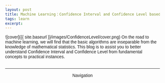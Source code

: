 ```yaml
---
layout: post
title: Machine Learning：Confidence Interval and Confidence Level based on T-test.
tags: learn
excerpt:
---
```


![cover]({{ site.baseurl }}/images/ConfidenceLevel/cover.png)
On the road to machine learning, we will find that the basic algorithms are inseparable from the knowledge of mathematical statistics. This blog is to assist you to better understand Confidence Interval and Confidence Level from fundamental concepts to practical instances.<br/>
<br/>

---

<p align="center">Navigation</p>
<head>
    <title>Navigation</title>
    <style>
        body {
            font-family: Arial, sans-serif;
        }

        ul {
            list-style-type: none;
            margin: 0;
            padding: 0;
        }

        ul ul {
            display: none;
        }

        ul li:hover > ul {
            display: inherit;
        }

        ul li {
            margin-right: 10px;
            float: left;
            position: relative;
        }

        li a {
            display: block;
            padding: 0 10px;
            color: #000;
            text-decoration: none;
        }

        li a:hover {
            background-color: #EEE;
        }

        li ul {
            position: absolute;
            left: 0;
            top: 100%;
            width: 150px;
            background-color: #FFF;
            border: 1px solid #CCC;
        }

        li ul li {
            float: none;
        }

        li ul li ul {
            top: 0;
            left: 100%;
        }
    </style>
</head>
<body>
    <ul>
        <li>
            1 <a href="#FDF">Fundamental definition and feature.</a>
            <ul>
                <li>
                    1.1 <a href="#TT">T-test (T-distribution).</a>
                    <ul>
                        <li>1.1.1 <a href="#DT">Definition of T-test.</a></li>
                        <li>1.1.2 <a href="#FT">Feature of T-test.</a></li>
                    </ul>
                </li>
                <li>1.2 <a href="#CICL">Confidence Interval and Confidence Level.</a></li>
              <ul>
                <li>1.2.1 <a href="#DCI">Definition of Confidence Interval.</a></li>
                <li>1.2.2 <a href="#DCL">Definition of Confidence Level.</a></li>
                <li>1.2.3 <a href="#CLFRP">Confidence Level from a region perspective.</a></li>
                <li>1.2.4 <a href="#FCL">Feature of Confidence Level.</a></li>
              </ul>
            </ul>
        </li>
        <li>2 <a href="#PI">Practical Instances.</a></li>
    </ul>
</body>

---

# <a id="FDF">1 Fundamental definition and feature.</a>
## <a id="TT">1.1 T-test (T-distribution).</a>
### <a id="DT">1.1.1 Definition of T-test.</a>
In general,T-test can be classified as three tests: Single Population Test, Double Population Test, and Paired Sample Test.Without doubt, T-test is closely related to the T-distribution.To simplify our problem, we only consider **Single Population Test** here as our topic.<br/>
<br/>
A Single Population T-test tests whether a sample mean differs significantly from a known population mean. When the population distribution is normal, such as the population standard deviation is unknown and the sample size is less than 30, then the deviation statistic between the sample mean and the population mean is T-distributed.In other word, the purpose of T-test is to determine whether the mean difference between two types of samples on a certain variable is significant, which is also the reason why we constructing T-test.<br/>
<br/>
The formula of Single Population T-test is:<br/>
<p align="center">$$t = \frac{\overline{X} - \mu_{0}}{\frac{\sigma_{x}}{\sqrt{N}}}$$</p>
Here, $$\overline{X}$$ represents sample mean, $$\mu_{0}$$ represents population mean, $$\sigma_{x}$$ represents standard deviation and N represents the number of samples.In Single Population T-test, the **degree of freedom** $$df = N - 1$$. With more professional terminology, $$\frac{\sigma_{x}}{\sqrt{N}}$$ stands for **Standard Error of Mean**, which is:<br/>
<p align="center">$$SEM = \frac{\sigma_{x}}{\sqrt{N}}$$</p>
**SEM** is a quite significant concept.Instead of the standard deviation of the population, SEM utilizes the sample standard deviation.In light of above, we can conclude that **the t-value can be interpreted as the extent to which the sampling mean deviates from the population mean correspond to the SEM**.<br/>
<br/>

### <a id="FT">1.1.2 Feature of T-test.</a>
![t_distribution_comparisons]({{ site.baseurl }}/images/ConfidenceLevel/t_distribution_comparisons.png)<br/>
<p align="center">[figure source: <i><a href="https://www.scribbr.co.uk/stats/t-distribution-meaning/">www.scribbr.co.uk</a></i>]</p>
As the figure above, we can observe that when the degree of freedom increments, the curve becomes narrower and taller, and more resemble as normal distribution.Conversely, it becomes flatter.In the matter of fact, when $$df \geq 30$$, the T-distribution curve and the normal distribution curve are difficult to distinguish with the naked eyes.<br/>
<br/>

## <a id="CICL">1.2 Confidence Interval and Confidence Level.</a>
### <a id="DCI">1.2.1 Definition of Confidence Interval.
All confidence intervals are based on the concept of **point estimation**, in which a single sample is taken from the population and its sample mean is used as a point estimate of the population mean.The confidence interval is where we add a **floating range** to the point estimate, and the value within this interval is acceptable to the forecast.<br/>
<br/>
Since the mean of the point estimate is easy to find, what we really need to determine is the upper and lower **boundaries(critical points)** of confidence interval, that is, the floating range.We will elaborate it detailedly in the following content.<br/>
<br/>

### <a id="DCL">1.2.2 Definition of Confidence Level.</a>
To better understand the confidence level, we need to introduce **Significance Level $$\alpha$$** firstly.By definition, Significance level refers to the probability that the null hypothesis is wrongly rejected when the null hypothesis itself is true in a statistical hypothesis test.Significance Level is usually considered a prescribed two-sided threshold, i.e. one side is $$\alpha/2$$.Common values of $$\alpha$$ are 0.05, 0.01, and so on.<br/>
<br/>
**Confidence Level is an abstraction of Confidence Interval**.By repeatedly building the confidence interval, we obtain a set of confidence intervals.The confidence level is the frequency of the confidence interval that contains the real population mean in the set over the number of confidence intervals in the set.However,this formula is inefficient.In contrary,there exists a more efficient formula:
<p align="center">$$ConfidenceLevel = 1 - \alpha$$</p>

### <a id="CLFRP">1.2.3 Confidence Level from a region perspective.</a>
![Acceptance-and-rejection-regions]({{ site.baseurl }}/images/ConfidenceLevel/Acceptance-and-rejection-regions.png)<br/>
Let $$\mu_{real}$$ represents the population sample mean.Assuming we have the floating range by some means (I will discuss it later), we add or subtract the floating range from both sides with $$\mu_{real}$$ as the center to get a closed interval, we call this closed interval as **Acceptance Region**, and the remaining unclosed interval as **Reject Region**.<br/>
<br/>
However, since the floating range is fixed, then the confidence interval we construct for each point estimate and the acceptance region have the same width. Therefore, we can conclude that:<br/>
<i>• If $$\mu_{sample}$$ falls in acceptance region, then thesample confidence interval constructed by $$\mu_{sample}$$ must contain $$\mu_{real}$$.<br/>
• If $$\mu_{sample}$$ falls on reject region, then the sample confidence interval constructed by $$\mu_{sample}$$ must not contain $$\mu_{real}$$.</i><br/>
<br/>
In light of above, from the perspective of region, **a confidence level of $$(1 - \alpha)$$ is equivalent to a sampling distribution acceptance area of $$(1 - \alpha)$$**.<br/>
<br/>

### <a id="FCL">1.2.4 Feature of Confidence Level.</a>
Common confidence levels include 90%, 95%, and 99%.It's worth noting that if we take the 95% confidence level as an instance, the 95% does not represent that there exists a 95% probability for $$\mu_{real}$$ to fall within the confidence interval constructed by $$\mu_{sample}$$.Instead, it represents that the confidence interval with a large number of repeated build point estimates has a 95% probability of containing $$\mu_{real}$$.<br/>
<br/>
Here are two significant features for Confidence Level:<br/>
▸ When the confidence level is unchanged, the larger the sample size, the narrower the confidence interval.<br/>
▸ When the sample size is unchanged, the higher the confidence level, the wider the confidence interval.<br/>
<br/>

# 2 <a id="PI">Practical Instances.</a>
